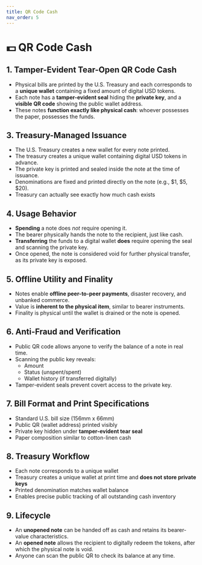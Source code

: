 ```yaml
---
title: QR Code Cash
nav_order: 5
---
```


# 💵 QR Code Cash

## 1. Tamper-Evident Tear-Open QR Code Cash

- Physical bills are printed by the U.S. Treasury and each corresponds to a **unique wallet** containing a fixed amount of digital USD tokens.
- Each note has a **tamper-evident seal** hiding the **private key**, and a **visible QR code** showing the public wallet address.
- These notes **function exactly like physical cash**: whoever possesses the paper, possesses the funds.

## 3. Treasury-Managed Issuance

- The U.S. Treasury creates a new wallet for every note printed.
- The treasury creates a unique wallet containing digital USD tokens in advance.
- The private key is printed and sealed inside the note at the time of issuance.
- Denominations are fixed and printed directly on the note (e.g., $1, $5, $20).
- Treasury can actually see exactly how much cash exists

## 4. Usage Behavior

- **Spending** a note does *not* require opening it.
- The bearer physically hands the note to the recipient, just like cash.
- **Transferring** the funds to a digital wallet **does** require opening the seal and scanning the private key.
- Once opened, the note is considered void for further physical transfer, as its private key is exposed.

## 5. Offline Utility and Finality

- Notes enable **offline peer-to-peer payments**, disaster recovery, and unbanked commerce.
- Value is **inherent to the physical item**, similar to bearer instruments.
- Finality is physical until the wallet is drained or the note is opened.

## 6. Anti-Fraud and Verification

- Public QR code allows anyone to verify the balance of a note in real time.
- Scanning the public key reveals:
  - Amount
  - Status (unspent/spent)
  - Wallet history (if transferred digitally)
- Tamper-evident seals prevent covert access to the private key.

## 7. Bill Format and Print Specifications

- Standard U.S. bill size (156mm x 66mm)
- Public QR (wallet address) printed visibly
- Private key hidden under **tamper-evident tear seal**
- Paper composition similar to cotton-linen cash

## 8. Treasury Workflow

- Each note corresponds to a unique wallet
- Treasury creates a unique wallet at print time and **does not store private keys**
- Printed denomination matches wallet balance
- Enables precise public tracking of all outstanding cash inventory

## 9. Lifecycle

- An **unopened note** can be handed off as cash and retains its bearer-value characteristics.
- An **opened note** allows the recipient to digitally redeem the tokens, after which the physical note is void.
- Anyone can scan the public QR to check its balance at any time.
